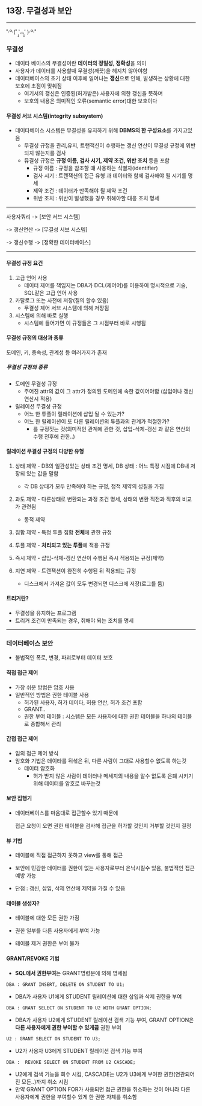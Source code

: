 ## 13장. 무결성과 보안
----------------------
˚‧º·(˚ ˃̣̣̥⌓˂̣̣̥ )‧º·˚


### 무결성

- 데이타 베이스의 무결성이란 <b>데이터의 정밀성, 정확성</b>을 의미
- 사용자가 데이터를 사용할때 무결성(깨끗)을 헤지치 않아야함
- 데이터베이스의 초기 상태 이후에 일어나는 <b>갱신</b>으로 인해, 발생하는 상황에 대한 보호에 초점이 맞춰짐
    - 여기서의 갱신은 인증된(허가받은) 사용자에 의한 갱신을 뜻하며
    - 보호의 내용은 의미적인 오류(semantic error)대한 보호이다


#### 무결성 서브 시스템(integrity subsystem)

- 데이타베이스 시스템은 무결성을 유지하기 위해 <b>DBMS의 한 구성요소</b>를 가지고있음
    - 무결성 규정을 관리,유지, 트랜잭션이 수행하는 갱신 연산이 무결성 규정에 위반되지 않는지를 검사
    - 뮤결성 규정은 <b>규정 이름, 검사 시기, 제약 조건, 위반 조치</b> 등을 포함
        - 규정 이름 : 규정을 참조할 떄 사용하는 식별자(identifier)
        - 검사 시기 : 트랜잭션의 접근 유형 과 데이터와 함께 검사해야 될 시기를 명세
        - 제약 조건 : 데이터가 만족해야 될 제약 조건
        - 위반 조치 : 위반이 발생했을 경우 취해야할 대응 조치 명세
        
------------   
사용자쿼리 -> [보안 서브 시스템] 

-> 갱신연산 -> [무결성 서브 시스템] 

-> 갱신수행 -> [정확한 데이터베이스]

----------

#### 무결성 규정 요건

1. 고급 언어 사용
    - 데이터 제어를 책임지는 DBA가 DCL(제어어)를 이용하여 명시적으로 기술, SQL같은 고급 언어 사용
2. 카탈로그 또는 사전에 저장(질의 할수 있음)
    - 무결성 제어 서브 시스템에 의해 저장됨
3. 시스템에 의해 바로 실행
    - 시스템에 들어가면 이 규정들은 그 시점부터 바로 시행됨

#### 무결성 규정의 대상과 종류

도메인, 키, 종속성, 관계성 등 여러가지가 존재

##### 무결성 규정의 종류

- 도메인 무결성 규정
    - 주어진 attr의 값이 그 attr가 정의된 도메인에 속한 값이어야함 (삽입이나 갱신 연산시 적용)
- 릴레이션 무결성 규정
    - 어느 한 튜플이 릴레이션에 삽입 될 수 있는가?
    - 어느 한 릴레이션이 또 다른 릴레이션의 튜플과의 관계가 적절한가?
        - 를 규정짓는 것(의미적인 관계에 관한 것, 삽입-삭제-갱신 과 같은 연산의 수행 전후에 관한..)

#### 릴레이션 무결성 규정의 다양한 유형

1. 상태 제약 - DB의 일관성있는 상태 조건 명세, DB 상태 : 어느 특정 시점에 DB내 저장되 있는 값을 말함
    - 각 DB 상태가 모두 만족해야 하는 규정, 정적 제약의 성질을 가짐
2. 과도 제약 - 다른상태로 변환되는 과정 조건 명세, 상태의 변환 직전과 직후의 비교가 관련됨
    - 동적 제약

3. 집합 제약 - 특정 투플 집합 <b>전체</b>에 관한 규정
4. 투플 제약 - <b>처리되고 있는 투플</b>에 적용 규정
5. 즉시 제약 - 삽입-삭제-갱신 연산이 수행된 즉시 적용되는 규정(제약)
6. 지연 제약 - 트랜잭션이 완전히 수행된 뒤 적용되는 규정
    - 디스크에서 가져온 값이 모두 변경되면 디스크에 저장(로그를 둠)

#### 트리거란?
- 무결성을 유지하는 프로그램
- 트리거 조건이 만족되는 경우, 취해야 되는 조치를 명세

----------------


### 데이터베이스 보안 

- 불법적인 폭로, 변경, 파괴로부터 데이터 보호

#### 직접 접근 제어

- 가장 쉬운 방법은 암호 사용
- 일반적인 방법은 권한 테이블 사용
    - 허가된 사용자, 허가 데이타, 허용 연산, 허가 조건 포함
    - GRANT..
    - 권한 부여 테이블 : 시스템은 모든 사용자에 대한 권한 테이블을 하나의 테이블로 종합해서 관리

#### 간접 접근 제어

- 임의 접근 제어 방식
- 암호화 기법은 데이타를 뒤섞은 뒤, 다른 사람이 그대로 사용할수 없도록 하는것
    - 데이터 암호화
        - 허가 받지 않은 사람이 데이터나 메세지의 내용을 알수 없도록 은폐 시키기 위해 데이터를 암호로 바꾸는것

#### 보안 집행기

- 데이터베이스를 마음대로 접근할수 있기 때문에 

    접근 요청이 오면 권한 테이블을 검사해 접근을 허가할 것인지 거부할 것인지 결정

#### 뷰 기법

- 테이블에 직접 접근하지 못하고 view를 통해 접근

- 보안에 민감한 데이터를 권한이 없는 사용자로부터 은닉시킬수 있음, 불법적인 접근 예방 가능

- 단점 : 갱신, 삽입, 삭제 연산에 제약을 가질 수 있음

#### 테이블 생성자?

- 테이블에 대한 모든 권한 가짐

- 권한 일부를 다른 사용자에게 부여 가능

- 테이블 제거 권한은 부여 불가

 

#### GRANT/REVOKE 기법

- <b>SQL에서 권한부여</b>는 GRANT명령문에 의해 명세됨

```DBA : GRANT INSERT, DELETE ON STUDENT TO U1;```

- DBA가 사용자 U1에게 STUDENT 릴레이션에 대한 삽입과 삭제 권한을 부여

```DBA : GRANT SELECT ON STUDENT TO U2 WITH GRANT OPTION;```

- DBA가 사용자 U2에게 STUDENT 릴레이션 검색 기능 부여, GRANT OPTION은 <b>다른 사용자에게 권한 부여할 수 있게끔</b> 권한 부여

```U2 : GRANT SELECT ON STUDENT TO U3;```
- U2가 사용자 U3에게 STUDENT 릴레이션 검색 기능 부여

```DBA :  REVOKE SELECT ON STUDENT FROM U2 CASCADE;```
- U2에게 검색 기능을 회수 시킴, CASCADE는 U2가 U3에게 부여한 권한(연관되어진 모든..)까지 취소 시킴
- 만약 GRANT OPTION FOR가 사용되면 접근 권한을 취소하는 것이 아니라 다른 사용자에게 권한을 부여할수 있게 한 권한 자체를 취소함